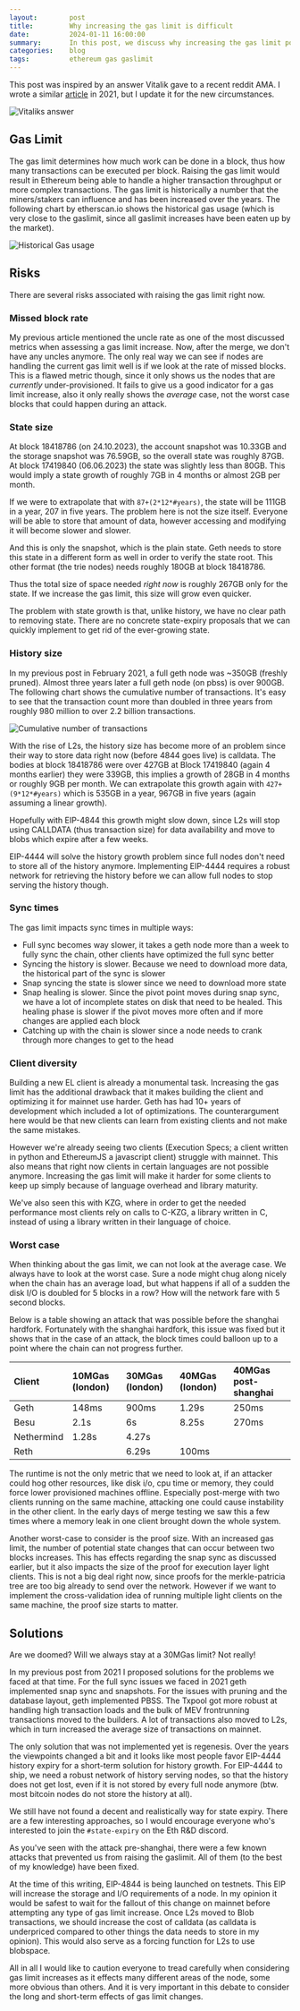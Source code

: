 ```yaml
---
layout:        post
title:         Why increasing the gas limit is difficult
date:          2024-01-11 16:00:00
summary:       In this post, we discuss why increasing the gas limit poses challenges for client developers and why a gas limit increase might be shortsighted at this point
categories:    blog
tags:          ethereum gas gaslimit 
---
```


This post was inspired by an answer Vitalik gave to a recent reddit AMA.
I wrote a similar [article](https://www.linkedin.com/pulse/why-raising-ethereums-gas-limit-dangerous-marius-van-der-wijden/) in 2021, but I update it for the new circumstances.

![Vitaliks answer](https://raw.githubusercontent.com/MariusVanDerWijden/mariusvanderwijden.github.io/master/_posts/vitalik_post.png)

## Gas Limit

The gas limit determines how much work can be done in a block, thus how many transactions can be executed per block.
Raising the gas limit would result in Ethereum being able to handle a higher transaction throughput or more complex transactions.
The gas limit is historically a number that the miners/stakers can influence and has been increased over the years.
The following chart by etherscan.io shows the historical gas usage (which is very close to the gaslimit, since all gaslimit increases have been eaten up by the market).

![Historical Gas usage](https://raw.githubusercontent.com/MariusVanDerWijden/mariusvanderwijden.github.io/master/_posts/gaslimit.png)


## Risks

There are several risks associated with raising the gas limit right now.

### Missed block rate

My previous article mentioned the uncle rate as one of the most discussed metrics when assessing a gas limit increase. Now, after the merge, we don't have any uncles anymore. The only real way we can see if nodes are handling the current gas limit well is if we look at the rate of missed blocks. This is a flawed metric though, since it only shows us the nodes that are _currently_ under-provisioned. It fails to give us a good indicator for a gas limit increase, also it only really shows the _average_ case, not the worst case blocks that could happen during an attack. 

### State size

At block 18418786 (on 24.10.2023), the account snapshot was 10.33GB and the storage snapshot was 76.59GB, so the overall state was roughly 87GB. At block 17419840 (06.06.2023) the state was slightly less than 80GB. This would imply a state growth of roughly 7GB in 4 months or almost 2GB per month. 

If we were to extrapolate that with `87+(2*12*#years)`, the state will be 111GB in a year, 207 in five years. The problem here is not the size itself. Everyone will be able to store that amount of data, however accessing and modifying it will become slower and slower. 

And this is only the snapshot, which is the plain state. Geth needs to store this state in a different form as well in order to verify the state root. This other format (the trie nodes) needs roughly 180GB at block 18418786.

Thus the total size of space needed _right now_ is roughly 267GB only for the state. If we increase the gas limit, this size will grow even quicker. 

The problem with state growth is that, unlike history, we have no clear path to removing state. There are no concrete state-expiry proposals that we can quickly implement to get rid of the ever-growing state.

### History size

In my previous post in February 2021, a full geth node was ~350GB (freshly pruned). Almost three years later a full geth node (on pbss) is over 900GB. 
The following chart shows the cumulative number of transactions. It's easy to see that the transaction count more than doubled in three years from roughly 980 million to over 2.2 billion transactions.

![Cumulative number of transactions](https://raw.githubusercontent.com/MariusVanDerWijden/mariusvanderwijden.github.io/master/_posts/transaction_count.png)

With the rise of L2s, the history size has become more of an problem since their way to store data right now (before 4844 goes live) is calldata. The bodies at block 18418786 were over 427GB at Block 17419840 (again 4 months earlier) they were 339GB, this implies a growth of 28GB in 4 months or roughly 9GB per month. 
We can extrapolate this growth again with `427+(9*12*#years)` which is 535GB in a year, 967GB in five years (again assuming a linear growth). 

Hopefully with EIP-4844 this growth might slow down, since L2s will stop using CALLDATA (thus transaction size) for data availability and move to blobs which expire after a few weeks.

EIP-4444 will solve the history growth problem since full nodes don't need to store all of the history anymore. Implementing EIP-4444 requires a robust network for retrieving the history before we can allow full nodes to stop serving the history though.

### Sync times

The gas limit impacts sync times in multiple ways:

- Full sync becomes way slower, it takes a geth node more than a week to fully sync the chain, other clients have optimized the full sync better
- Syncing the history is slower. Because we need to download more data, the historical part of the sync is slower
- Snap syncing the state is slower since we need to download more state
- Snap healing is slower. Since the pivot point moves during snap sync, we have a lot of incomplete states on disk that need to be healed. This healing phase is slower if the pivot moves more often and if more changes are applied each block
- Catching up with the chain is slower since a node needs to crank through more changes to get to the head

### Client diversity

Building a new EL client is already a monumental task. Increasing the gas limit has the additional drawback that it makes building the client and optimizing it for mainnet use harder. Geth has had 10+ years of development which included a lot of optimizations. The counterargument here would be that new clients can learn from existing clients and not make the same mistakes. 

However we're already seeing two clients (Execution Specs; a client written in python and EthereumJS a javascript client) struggle with mainnet. This also means that right now clients in certain languages are not possible anymore. Increasing the gas limit will make it harder for some clients to keep up simply because of language overhead and library maturity. 

We've also seen this with KZG, where in order to get the needed performance most clients rely on calls to C-KZG, a library written in C, instead of using a library written in their language of choice.

### Worst case

When thinking about the gas limit, we can not look at the average case. We always have to look at the worst case. Sure a node might chug along nicely when the chain has an average load, but what happens if all of a sudden the disk I/O is doubled for 5 blocks in a row? How will the network fare with 5 second blocks. 

Below is a table showing an attack that was possible before the shanghai hardfork. 
Fortunately with the shanghai hardfork, this issue was fixed but it shows that in the case of an attack, the block times could balloon up to a point where the chain can not progress further. 

|Client|10MGas (london) |30MGas (london) |40MGas (london) |40MGas post-shanghai|
|:-|:-|:-|:-|:-|
|Geth|148ms|900ms|1.29s|250ms|
|Besu|2.1s|6s|8.25s|270ms|
|Nethermind|1.28s|4.27s| | |
|Reth | | 6.29s | 100ms | 

The runtime is not the only metric that we need to look at, if an attacker could hog other resources, like disk i/o, cpu time or memory, they could force lower provisioned machines offline.
Especially post-merge with two clients running on the same machine, attacking one could cause instability in the other client. In the early days of merge testing we saw this a few times where a memory leak in one client brought down the whole system. 

Another worst-case to consider is the proof size. With an increased gas limit, the number of potential state changes that can occur between two blocks increases. This has effects regarding the snap sync as discussed earlier, but it also impacts the size of the proof for execution layer light clients. This is not a big deal right now, since proofs for the merkle-patricia tree are too big already to send over the network. However if we want to implement the cross-validation idea of running multiple light clients on the same machine, the proof size starts to matter.


## Solutions

Are we doomed? Will we always stay at a 30MGas limit? Not really!

In my previous post from 2021 I proposed solutions for the problems we faced at that time.
For the full sync issues we faced in 2021 geth implemented snap sync and snapshots. For the issues with pruning and the database layout, geth implemented PBSS. The Txpool got more robust at handling high transaction loads and the bulk of MEV frontrunning transactions moved to the builders. A lot of transactions also moved to L2s, which in turn increased the average size of transactions on mainnet.

The only solution that was not implemented yet is regenesis. Over the years the viewpoints changed a bit and it looks like most people favor EIP-4444 history expiry for a short-term solution for history growth. For EIP-4444 to ship, we need a robust network of history serving nodes, so that the history does not get lost, even if it is not stored by every full node anymore (btw. most bitcoin nodes do not store the history at all).

We still have not found a decent and realistically way for state expiry. There are a few interesting approaches, so I would encourage everyone who's interested to join the `#state-expiry` on the Eth R&D discord.

As you've seen with the attack pre-shanghai, there were a few known attacks that prevented us from raising the gaslimit. All of them (to the best of my knowledge) have been fixed. 

At the time of this writing, EIP-4844 is being launched on testnets. This EIP will increase the storage and I/O requirements of a node. In my opinion it would be safest to wait for the fallout of this change on mainnet before attempting any type of gas limit increase. 
Once L2s moved to Blob transactions, we should increase the cost of calldata (as calldata is underpriced compared to other things the data needs to store in my opinion). This would also serve as a forcing function for L2s to use blobspace. 

All in all I would like to caution everyone to tread carefully when considering gas limit increases as it effects many different areas of the node, some more obvious than others. And it is very important in this debate to consider the long and short-term effects of gas limit changes.